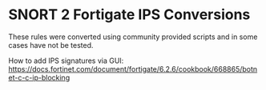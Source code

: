 # SNORT 2 Fortigate IPS Conversions
These rules were converted using community provided scripts and in some cases have not be tested.

How to add IPS signatures via GUI: https://docs.fortinet.com/document/fortigate/6.2.6/cookbook/668865/botnet-c-c-ip-blocking